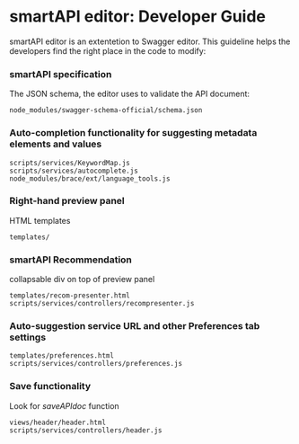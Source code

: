 # smartAPI editor: Developer Guide

smartAPI editor is an extentetion to Swagger editor. This guideline helps the developers find the right place in the code to modify: 


### smartAPI specification
The JSON schema, the editor uses to validate the API document:
```shell
node_modules/swagger-schema-official/schema.json
```
### Auto-completion functionality for suggesting metadata elements and values
```shell
scripts/services/KeywordMap.js
scripts/services/autocomplete.js
node_modules/brace/ext/language_tools.js
```
### Right-hand preview panel
HTML templates 
```shell
templates/
```
### smartAPI Recommendation
collapsable div on top of preview panel
```shell
templates/recom-presenter.html
scripts/services/controllers/recompresenter.js
```
### Auto-suggestion service URL and other Preferences tab settings
```shell
templates/preferences.html
scripts/services/controllers/preferences.js
```
### Save functionality
Look for *saveAPIdoc* function 
```shell
views/header/header.html
scripts/services/controllers/header.js
```
